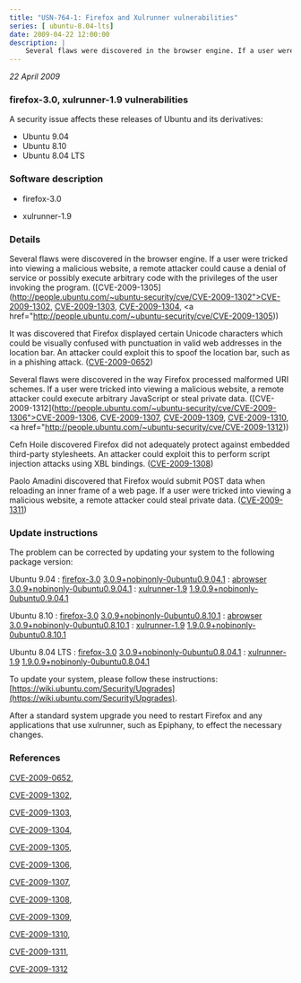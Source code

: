 ```yaml
---
title: "USN-764-1: Firefox and Xulrunner vulnerabilities"
series: [ ubuntu-8.04-lts]
date: 2009-04-22 12:00:00
description: |
    Several flaws were discovered in the browser engine. If a user were tricked into viewing a malicious website, a remote attacker could cause a denial of service or possibly execute arbitrary code with the privileges of the user invoking the program. ([CVE-2009-1305](http://people.ubuntu.com/~ubuntu-security/cve/CVE-2009-1302">CVE-2009-1302</a>, <a href="http://people.ubuntu.com/~ubuntu-security/cve/CVE-2009-1303">CVE-2009-1303</a>, <a href="http://people.ubuntu.com/~ubuntu-security/cve/CVE-2009-1304">CVE-2009-1304</a>, <a href="http://people.ubuntu.com/~ubuntu-security/cve/CVE-2009-1305))
--- 
```

 
 

*22 April 2009*

### firefox-3.0, xulrunner-1.9 vulnerabilities

A security issue affects these releases of Ubuntu and its derivatives:

* Ubuntu 9.04
* Ubuntu 8.10
* Ubuntu 8.04 LTS

### Software description

* firefox-3.0 

* xulrunner-1.9 

### Details

Several flaws were discovered in the browser engine. If a user were tricked into viewing a malicious website, a remote attacker could cause a denial of service or possibly execute arbitrary code with the privileges of the user invoking the program. ([CVE-2009-1305](http://people.ubuntu.com/~ubuntu-security/cve/CVE-2009-1302">CVE-2009-1302</a>, <a href="http://people.ubuntu.com/~ubuntu-security/cve/CVE-2009-1303">CVE-2009-1303</a>, <a href="http://people.ubuntu.com/~ubuntu-security/cve/CVE-2009-1304">CVE-2009-1304</a>, <a href="http://people.ubuntu.com/~ubuntu-security/cve/CVE-2009-1305))

It was discovered that Firefox displayed certain Unicode characters which could be visually confused with punctuation in valid web addresses in the location bar. An attacker could exploit this to spoof the location bar, such as in a phishing attack. ([CVE-2009-0652](http://people.ubuntu.com/~ubuntu-security/cve/CVE-2009-0652))

Several flaws were discovered in the way Firefox processed malformed URI schemes. If a user were tricked into viewing a malicious website, a remote attacker could execute arbitrary JavaScript or steal private data. ([CVE-2009-1312](http://people.ubuntu.com/~ubuntu-security/cve/CVE-2009-1306">CVE-2009-1306</a>, <a href="http://people.ubuntu.com/~ubuntu-security/cve/CVE-2009-1307">CVE-2009-1307</a>, <a href="http://people.ubuntu.com/~ubuntu-security/cve/CVE-2009-1309">CVE-2009-1309</a>, <a href="http://people.ubuntu.com/~ubuntu-security/cve/CVE-2009-1310">CVE-2009-1310</a>, <a href="http://people.ubuntu.com/~ubuntu-security/cve/CVE-2009-1312))

Cefn Hoile discovered Firefox did not adequately protect against embedded third-party stylesheets. An attacker could exploit this to perform script injection attacks using XBL bindings. ([CVE-2009-1308](http://people.ubuntu.com/~ubuntu-security/cve/CVE-2009-1308))

Paolo Amadini discovered that Firefox would submit POST data when reloading an inner frame of a web page. If a user were tricked into viewing a malicious website, a remote attacker could steal private data. ([CVE-2009-1311](http://people.ubuntu.com/~ubuntu-security/cve/CVE-2009-1311)) 

### Update instructions

The problem can be corrected by updating your system to the following package version:

Ubuntu 9.04
 : [firefox-3.0](https://launchpad.net/ubuntu/+source/firefox-3.0) <span> [3.0.9+nobinonly-0ubuntu0.9.04.1](https://launchpad.net/ubuntu/+source/firefox-3.0/3.0.9+nobinonly-0ubuntu0.9.04.1) </span> 
 : [abrowser](https://launchpad.net/ubuntu/+source/firefox-3.0) <span> [3.0.9+nobinonly-0ubuntu0.9.04.1](https://launchpad.net/ubuntu/+source/firefox-3.0/3.0.9+nobinonly-0ubuntu0.9.04.1) </span> 
 : [xulrunner-1.9](https://launchpad.net/ubuntu/+source/xulrunner-1.9) <span> [1.9.0.9+nobinonly-0ubuntu0.9.04.1](https://launchpad.net/ubuntu/+source/xulrunner-1.9/1.9.0.9+nobinonly-0ubuntu0.9.04.1) </span> 

Ubuntu 8.10
 : [firefox-3.0](https://launchpad.net/ubuntu/+source/firefox-3.0) <span> [3.0.9+nobinonly-0ubuntu0.8.10.1](https://launchpad.net/ubuntu/+source/firefox-3.0/3.0.9+nobinonly-0ubuntu0.8.10.1) </span> 
 : [abrowser](https://launchpad.net/ubuntu/+source/firefox-3.0) <span> [3.0.9+nobinonly-0ubuntu0.8.10.1](https://launchpad.net/ubuntu/+source/firefox-3.0/3.0.9+nobinonly-0ubuntu0.8.10.1) </span> 
 : [xulrunner-1.9](https://launchpad.net/ubuntu/+source/xulrunner-1.9) <span> [1.9.0.9+nobinonly-0ubuntu0.8.10.1](https://launchpad.net/ubuntu/+source/xulrunner-1.9/1.9.0.9+nobinonly-0ubuntu0.8.10.1) </span> 

Ubuntu 8.04 LTS
 : [firefox-3.0](https://launchpad.net/ubuntu/+source/firefox-3.0) <span> [3.0.9+nobinonly-0ubuntu0.8.04.1](https://launchpad.net/ubuntu/+source/firefox-3.0/3.0.9+nobinonly-0ubuntu0.8.04.1) </span> 
 : [xulrunner-1.9](https://launchpad.net/ubuntu/+source/xulrunner-1.9) <span> [1.9.0.9+nobinonly-0ubuntu0.8.04.1](https://launchpad.net/ubuntu/+source/xulrunner-1.9/1.9.0.9+nobinonly-0ubuntu0.8.04.1) </span> 

To update your system, please follow these instructions: [https://wiki.ubuntu.com/Security/Upgrades](https://wiki.ubuntu.com/Security/Upgrades).

After a standard system upgrade you need to restart Firefox and any applications that use xulrunner, such as Epiphany, to effect the necessary changes. 

### References

 
 [CVE-2009-0652](http://people.ubuntu.com/~ubuntu-security/cve/CVE-2009-0652), 

 [CVE-2009-1302](http://people.ubuntu.com/~ubuntu-security/cve/CVE-2009-1302), 

 [CVE-2009-1303](http://people.ubuntu.com/~ubuntu-security/cve/CVE-2009-1303), 

 [CVE-2009-1304](http://people.ubuntu.com/~ubuntu-security/cve/CVE-2009-1304), 

 [CVE-2009-1305](http://people.ubuntu.com/~ubuntu-security/cve/CVE-2009-1305), 

 [CVE-2009-1306](http://people.ubuntu.com/~ubuntu-security/cve/CVE-2009-1306), 

 [CVE-2009-1307](http://people.ubuntu.com/~ubuntu-security/cve/CVE-2009-1307), 

 [CVE-2009-1308](http://people.ubuntu.com/~ubuntu-security/cve/CVE-2009-1308), 

 [CVE-2009-1309](http://people.ubuntu.com/~ubuntu-security/cve/CVE-2009-1309), 

 [CVE-2009-1310](http://people.ubuntu.com/~ubuntu-security/cve/CVE-2009-1310), 

 [CVE-2009-1311](http://people.ubuntu.com/~ubuntu-security/cve/CVE-2009-1311), 

 [CVE-2009-1312](http://people.ubuntu.com/~ubuntu-security/cve/CVE-2009-1312)
 

